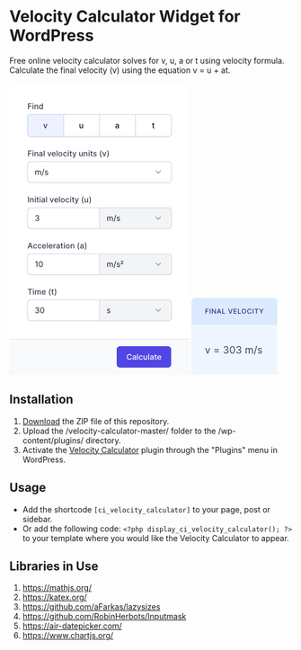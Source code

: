 # Velocity Calculator Widget for WordPress

Free online velocity calculator solves for v, u, a or t using velocity formula. Calculate the final velocity (v) using the equation v = u + at.

![Velocity Calculator Input Form](/assets/images/screenshot-1.png "Velocity Calculator Input Form")
![Velocity Calculator Calculation Results](/assets/images/screenshot-2.png "Velocity Calculator Calculation Results")

## Installation

1. [Download](https://github.com/pub-calculator-io/velocity-calculator/archive/refs/heads/master.zip) the ZIP file of this repository.
2. Upload the /velocity-calculator-master/ folder to the /wp-content/plugins/ directory.
3. Activate the [Velocity Calculator](https://www.calculator.io/velocity-calculator/ "Velocity Calculator Homepage") plugin through the "Plugins" menu in WordPress.

## Usage
* Add the shortcode `[ci_velocity_calculator]` to your page, post or sidebar.
* Or add the following code: `<?php display_ci_velocity_calculator(); ?>` to your template where you would like the Velocity Calculator to appear.

## Libraries in Use
1. https://mathjs.org/
2. https://katex.org/
3. https://github.com/aFarkas/lazysizes
4. https://github.com/RobinHerbots/Inputmask
5. https://air-datepicker.com/
6. https://www.chartjs.org/
